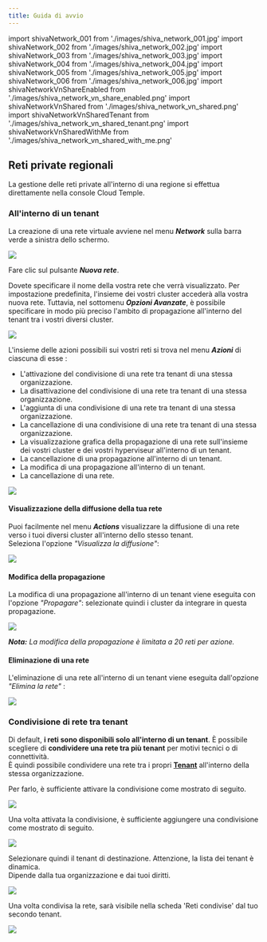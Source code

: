 ```yaml
---
title: Guida di avvio
---
```

import shivaNetwork_001 from './images/shiva_network_001.jpg'
import shivaNetwork_002 from './images/shiva_network_002.jpg'
import shivaNetwork_003 from './images/shiva_network_003.jpg'
import shivaNetwork_004 from './images/shiva_network_004.jpg'
import shivaNetwork_005 from './images/shiva_network_005.jpg'
import shivaNetwork_006 from './images/shiva_network_006.jpg'
import shivaNetworkVnShareEnabled from './images/shiva_network_vn_share_enabled.png'
import shivaNetworkVnShared from './images/shiva_network_vn_shared.png'
import shivaNetworkVnSharedTenant from './images/shiva_network_vn_shared_tenant.png'
import shivaNetworkVnSharedWithMe from './images/shiva_network_vn_shared_with_me.png'

## Reti private regionali

La gestione delle reti private all'interno di una regione si effettua direttamente nella console Cloud Temple.

### All'interno di un tenant

La creazione di una rete virtuale avviene nel menu __*Network*__ sulla barra verde a sinistra dello schermo.

<img src={shivaNetwork_001} />

Fare clic sul pulsante __*Nuova rete*__.

Dovete specificare il nome della vostra rete che verrà visualizzato. Per impostazione predefinita, l'insieme dei vostri cluster accederà alla vostra nuova rete.
Tuttavia, nel sottomenu __*Opzioni Avanzate*__, è possibile specificare in modo più preciso l'ambito di propagazione all'interno del tenant tra i vostri diversi cluster.

<img src={shivaNetwork_002} />

L'insieme delle azioni possibili sui vostri reti si trova nel menu __*Azioni*__ di ciascuna di esse :

- L'attivazione del condivisione di una rete tra tenant di una stessa organizzazione.
- La disattivazione del condivisione di una rete tra tenant di una stessa organizzazione.
- L'aggiunta di una condivisione di una rete tra tenant di una stessa organizzazione.
- La cancellazione di una condivisione di una rete tra tenant di una stessa organizzazione.
- La visualizzazione grafica della propagazione di una rete sull'insieme dei vostri cluster e dei vostri hyperviseur all'interno di un tenant.
- La cancellazione di una propagazione all'interno di un tenant.
- La modifica di una propagazione all'interno di un tenant.
- La cancellazione di una rete.

<img src={shivaNetwork_003} />

#### Visualizzazione della diffusione della tua rete

Puoi facilmente nel menu __*Actions*__ visualizzare la diffusione di una rete verso i tuoi diversi cluster all'interno dello stesso tenant.  
Seleziona l'opzione *"Visualizza la diffusione"*:

<img src={shivaNetwork_004} />

#### Modifica della propagazione

La modifica di una propagazione all'interno di un tenant viene eseguita con l'opzione *"Propagare"*:
selezionate quindi i cluster da integrare in questa propagazione.

<img src={shivaNetwork_005} />

__*Nota:*__ *La modifica della propagazione è limitata a 20 reti per azione.*

#### Eliminazione di una rete

L'eliminazione di una rete all'interno di un tenant viene eseguita dall'opzione *"Elimina la rete"* :

<img src={shivaNetwork_006} />

### Condivisione di rete tra tenant

Di default, __i reti sono disponibili solo all'interno di un tenant__. È possibile scegliere di __condividere una rete tra più tenant__ per motivi tecnici o di connettività.  
È quindi possibile condividere una rete tra i propri __[Tenant](../../console/iam/concepts.md#tenant)__ all'interno della stessa organizzazione.

Per farlo, è sufficiente attivare la condivisione come mostrato di seguito.

<img src={shivaNetworkVnShareEnabled} />

Una volta attivata la condivisione, è sufficiente aggiungere una condivisione come mostrato di seguito.

<img src={shivaNetworkVnShared} />

Selezionare quindi il tenant di destinazione. Attenzione, la lista dei tenant è dinamica.  
Dipende dalla tua organizzazione e dai tuoi diritti.

<img src={shivaNetworkVnSharedTenant} />

Una volta condivisa la rete, sarà visibile nella scheda 'Reti condivise' dal tuo secondo tenant.

<img src={shivaNetworkVnSharedWithMe} />